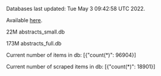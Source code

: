 Databases last updated: Tue May  3 09:42:58 UTC 2022. 

Available [here](https://github.com/cbeauhilton/ash-db/releases).


22M	abstracts_small.db

173M	abstracts_full.db

Current number of items in db:
[{"count(*)": 96904}]

Current number of scraped items in db:
[{"count(*)": 18901}]
